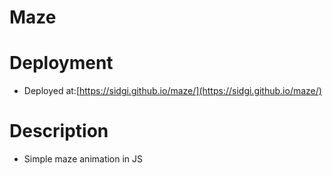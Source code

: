 # Maze 

# Deployment 
* Deployed at:[https://sidgi.github.io/maze/](https://sidgi.github.io/maze/)
# Description

* Simple maze animation in JS

